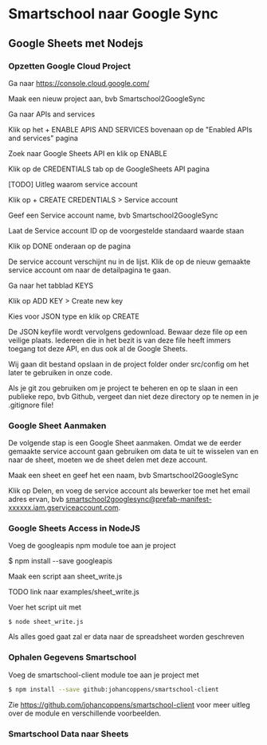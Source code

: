 # Smartschool naar Google Sync

## Google Sheets met Nodejs

### Opzetten Google Cloud Project

Ga naar https://console.cloud.google.com/

Maak een nieuw project aan, bvb Smartschool2GoogleSync

Ga naar APIs and services

Klik op het + ENABLE APIS AND SERVICES bovenaan op de "Enabled APIs and services" pagina

Zoek naar Google Sheets API en klik op ENABLE

Klik op de CREDENTIALS tab op de GoogleSheets API pagina

[TODO] Uitleg waarom service account

Klik op + CREATE CREDENTIALS > Service account

Geef een Service account name, bvb Smartschool2GoogleSync

Laat de Service account ID op de voorgestelde standaard waarde staan

Klik op DONE onderaan op de pagina

De service account verschijnt nu in de lijst. Klik de op de nieuw gemaakte service account om naar de detailpagina te gaan.

Ga naar het tabblad KEYS

Klik op ADD KEY > Create new key

Kies voor JSON type en klik op CREATE

De JSON keyfile wordt vervolgens gedownload. Bewaar deze file op een veilige plaats. Iedereen die in het bezit is van deze file heeft immers toegang tot deze API, en dus ook al de Google Sheets.

Wij gaan dit bestand opslaan in de project folder onder src/config om het later te gebruiken in onze code.

Als je git zou gebruiken om je project te beheren en op te slaan in een publieke repo, bvb Github, vergeet dan niet deze directory op te nemen in je .gitignore file!

### Google Sheet Aanmaken

De volgende stap is een Google Sheet aanmaken. Omdat we de eerder gemaakte service account gaan gebruiken om data te uit te wisselen van en naar de sheet, moeten we de sheet delen met deze account.

Maak een sheet en geef het een naam, bvb Smartschool2GoogleSync

Klik op Delen, en voeg de service account als bewerker toe met het email adres ervan, bvb smartschool2googlesync@prefab-manifest-xxxxxx.iam.gserviceaccount.com.

### Google Sheets Access in NodeJS

Voeg de googleapis npm module toe aan je project

$ npm install --save googleapis

Maak een script aan sheet_write.js

TODO link naar examples/sheet_write.js

Voer het script uit met 

```
$ node sheet_write.js

```

Als alles goed gaat zal er data naar de spreadsheet worden geschreven

### Ophalen Gegevens Smartschool

Voeg de smartschool-client module toe aan je project met

```bash
$ npm install --save github:johancoppens/smartschool-client
```

Zie https://github.com/johancoppens/smartschool-client voor meer uitleg over de module en verschillende voorbeelden.


### Smartschool Data naar Sheets

